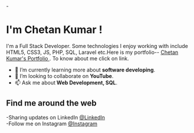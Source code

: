 -<h1>I'm Chetan Kumar ! </h1>
I'm a Full Stack Developer. Some 
technologies I enjoy working with include HTML5, CSS3, JS, PHP, SQL, Laravel etc.Here is my portfolio-- <a href="https://chetankumar.tk/" >Chetan Kumar's Portfolio </a>. To know about me click on link.

- 🌱 I’m currently learning more about <b> software developing</b>.
- 💞️ I’m looking to collaborate on <b>YouTube</b>.
- 📫 Ask me about<b> Web Development, SQL</b>. 

<h2> Find me around the web </h2>

-Sharing updates on LinkedIn <a href="https://www.linkedin.com/in/chetan-kumar-9752511b3/">@LinkedIn</a><br>
-Follow me on Instagram <a href="https://www.instagram.com/its_chinu_sohlot/">@Instagram</a>
